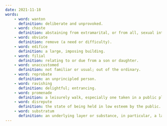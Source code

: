```yaml
---
date: 2021-11-18
words:
    - word: wanton
      definition: deliberate and unprovoked.
    - word: chaste
      definition: abstaining from extramarital, or from all, sexual intercourse.
    - word: obviate
      definition: remove (a need or difficulty).
    - word: edifice
      definition: a large, imposing building.
    - word: filial
      definition: relating to or due from a son or daughter.
    - word: unaccustomed
      definition: not familiar or usual; out of the ordinary.
    - word: reprobate
      definition: an unprincipled person.
    - word: ravishing
      definition: delightful; entrancing.
    - word: promenade
      definition: a leisurely walk, especially one taken in a public place for pleasure or display.
    - word: disrepute
      definition: the state of being held in low esteem by the public.
    - word: substratum
      definition: an underlying layer or substance, in particular, a layer of rock or soil beneath the surface of the ground.
---
```

